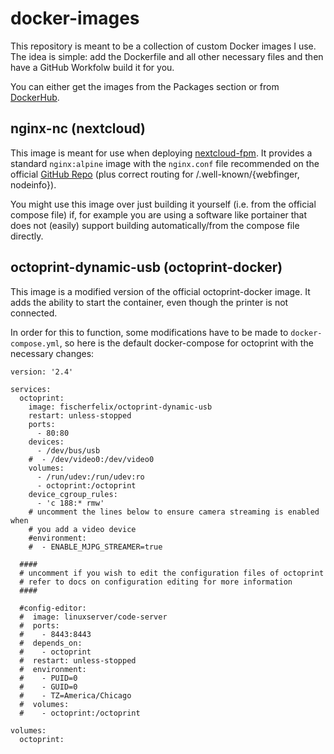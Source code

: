 # docker-images

This repository is meant to be a collection of custom Docker images I use. The idea is simple: add the Dockerfile and all other necessary files and then have a GitHub Workfolw build it for you.

You can either get the images from the Packages section or from [DockerHub](https://hub.docker.com/u/fischerfelix).

## nginx-nc (nextcloud)
This image is meant for use when deploying [nextcloud-fpm](https://github.com/nextcloud/docker/tree/master/.examples/docker-compose/insecure/mariadb/fpm).
It provides a standard `nginx:alpine` image with the `nginx.conf` file recommended on the official [GitHub Repo](https://github.com/nextcloud/docker/tree/master/.examples/docker-compose/insecure/mariadb/fpm) (plus correct routing for /.well-known/{webfinger, nodeinfo}).

You might use this image over just building it yourself (i.e. from the official compose file) if, for example you are using a software like portainer that does not (easily) support building automatically/from the compose file directly.

## octoprint-dynamic-usb (octoprint-docker)
This image is a modified version of the official octoprint-docker image. It adds the ability to start the container, even though the printer is not connected. 

In order for this to function, some modifications have to be made to `docker-compose.yml`, so here is the default docker-compose for octoprint with the necessary changes:
```
version: '2.4'

services:
  octoprint:
    image: fischerfelix/octoprint-dynamic-usb
    restart: unless-stopped
    ports:
      - 80:80
    devices:
      - /dev/bus/usb 
    #  - /dev/video0:/dev/video0
    volumes:
      - /run/udev:/run/udev:ro
      - octoprint:/octoprint
    device_cgroup_rules:
      - 'c 188:* rmw'
    # uncomment the lines below to ensure camera streaming is enabled when
    # you add a video device
    #environment:
    #  - ENABLE_MJPG_STREAMER=true
  
  ####
  # uncomment if you wish to edit the configuration files of octoprint
  # refer to docs on configuration editing for more information
  ####

  #config-editor:
  #  image: linuxserver/code-server
  #  ports:
  #    - 8443:8443
  #  depends_on:
  #    - octoprint
  #  restart: unless-stopped
  #  environment:
  #    - PUID=0
  #    - GUID=0
  #    - TZ=America/Chicago
  #  volumes:
  #    - octoprint:/octoprint

volumes:
  octoprint:
```
